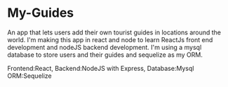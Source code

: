 # My-Guides
An app that lets users add their own tourist guides in locations around the world.
I'm making this app in react and node to learn ReactJs front end development and nodeJS backend development.
I'm using a mysql database to store users and their guides and sequelize as my ORM.

Frontend:React,
Backend:NodeJS with Express,
Database:Mysql
ORM:Sequelize
